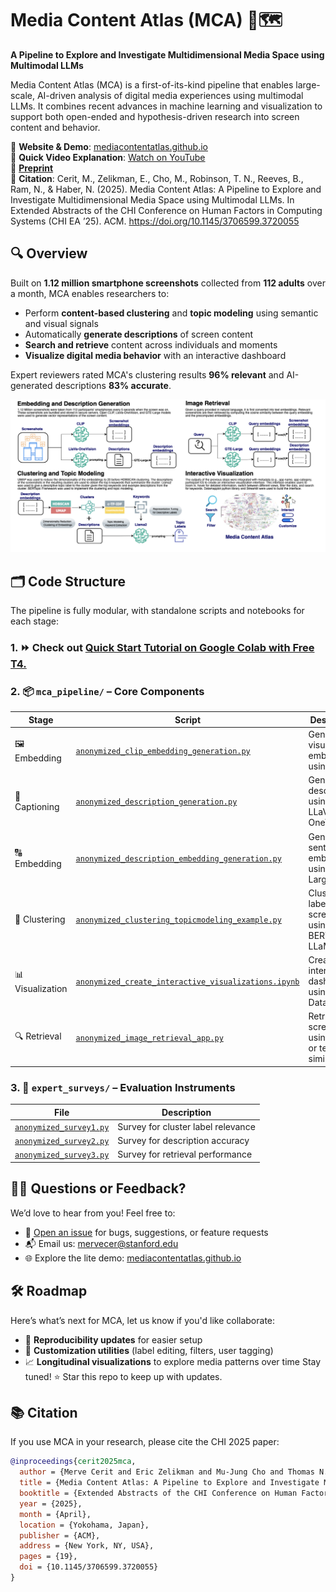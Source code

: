 # Media Content Atlas (MCA) 📱🗺️

**A Pipeline to Explore and Investigate Multidimensional Media Space using Multimodal LLMs**

Media Content Atlas (MCA) is a first-of-its-kind pipeline that enables large-scale, AI-driven analysis of digital media experiences using multimodal LLMs. It combines recent advances in machine learning and visualization to support both open-ended and hypothesis-driven research into screen content and behavior.

🔗 **Website & Demo**: [mediacontentatlas.github.io](https://mediacontentatlas.github.io)  
🎥 **Quick Video Explanation**: [Watch on YouTube](https://www.youtube.com/watch?v=UjFk0YzEzqs)  
📄 **[Preprint](https://www.arxiv.org/abs/2504.16323)**  
📎 **Citation**: Cerit, M., Zelikman, E., Cho, M., Robinson, T. N., Reeves, B., Ram, N., & Haber, N. (2025). Media Content Atlas: A Pipeline to Explore and Investigate Multidimensional Media Space using Multimodal LLMs.
In Extended Abstracts of the CHI Conference on Human Factors in Computing Systems (CHI EA ’25). ACM.
https://doi.org/10.1145/3706599.3720055


## 🔍 Overview

Built on **1.12 million smartphone screenshots** collected from **112 adults** over a month, MCA enables researchers to:

- Perform **content-based clustering** and **topic modeling** using semantic and visual signals
- Automatically **generate descriptions** of screen content
- **Search and retrieve** content across individuals and moments
- **Visualize digital media behavior** with an interactive dashboard

Expert reviewers rated MCA's clustering results **96% relevant** and AI-generated descriptions **83% accurate**.

![MCA Pipeline](./assets/mcapipeline.png)

## 🗂️ Code Structure

The pipeline is fully modular, with standalone scripts and notebooks for each stage:

### 1. ⏩ Check out [Quick Start Tutorial on Google Colab with Free T4.](https://colab.research.google.com/drive/1IuiBkc4SBORbbVejKPkFn7Qw2KHHxywv?usp=sharing)

### 2. 📦 `mca_pipeline/` – Core Components

| Stage | Script | Description |
|-------|--------|-------------|
| 🖼️ Embedding | [`anonymized_clip_embedding_generation.py`](mca_pipeline/anonymized_clip_embedding_generation.py) | Generate visual embeddings using CLIP |
| 📝 Captioning | [`anonymized_description_generation.py`](mca_pipeline/anonymized_description_generation.py) | Generate descriptions using LLaVA-OneVision |
| 🔠 Embedding | [`anonymized_description_embedding_generation.py`](mca_pipeline/anonymized_description_embedding_generation.py) | Generate sentence embeddings using GTE-Large |
| 🧵 Clustering | [`anonymized_clustering_topicmodeling_example.py`](mca_pipeline/anonymized_clustering_topicmodeling_example.py) | Cluster and label screenshots using BERTopic + LLaMA2 |
| 📊 Visualization | [`anonymized_create_interactive_visualizations.ipynb`](mca_pipeline/anonymized_create_interactive_visualizations.ipynb) | Create an interactive dashboard using DataMapPlot |
| 🔍 Retrieval | [`anonymized_image_retrieval_app.py`](mca_pipeline/anonymized_image_retrieval_app.py) | Retrieve screenshots using visual or textual similarity |

### 3. 🧪 `expert_surveys/` – Evaluation Instruments

| File | Description |
|------|-------------|
| [`anonymized_survey1.py`](expert_surveys/anonymized_survey1.py) | Survey for cluster label relevance |
| [`anonymized_survey2.py`](expert_surveys/anonymized_survey2.py) | Survey for description accuracy |
| [`anonymized_survey3.py`](expert_surveys/anonymized_survey3.py) | Survey for retrieval performance |



## 🙋‍♀️ Questions or Feedback?

We’d love to hear from you! Feel free to:

- 💬 [Open an issue](https://github.com/mediacontentatlas/mediacontentatlas/issues) for bugs, suggestions, or feature requests  
- 📬 Email us: [mervecer@stanford.edu](mailto:mervecer@stanford.edu)  
- 🌐 Explore the lite demo: [mediacontentatlas.github.io](https://mediacontentatlas.github.io)


## 🛠️ Roadmap

Here’s what’s next for MCA, let us know if you'd like collaborate:

- 🔁 **Reproducibility updates** for easier setup  
- 🧩 **Customization utilities** (label editing, filters, user tagging)
- 📈 **Longitudinal visualizations** to explore media patterns over time
Stay tuned! ⭐ Star this repo to keep up with updates.


## 📚 Citation

If you use MCA in your research, please cite the CHI 2025 paper:

```bibtex
@inproceedings{cerit2025mca,
  author = {Merve Cerit and Eric Zelikman and Mu-Jung Cho and Thomas N. Robinson and Byron Reeves and Nilam Ram and Nick Haber},
  title = {Media Content Atlas: A Pipeline to Explore and Investigate Multidimensional Media Space using Multimodal LLMs},
  booktitle = {Extended Abstracts of the CHI Conference on Human Factors in Computing Systems (CHI EA '25)},
  year = {2025},
  month = {April},
  location = {Yokohama, Japan},
  publisher = {ACM},
  address = {New York, NY, USA},
  pages = {19},
  doi = {10.1145/3706599.3720055}
}
